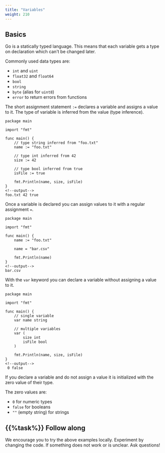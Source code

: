 ```yaml
---
title: "Variables"
weight: 210
---
```


## Basics

Go is a statically typed language. This means that each variable gets a type on declaration which can't be changed later.

Commonly used data types are:

* `int` and `uint`
* `float32` and `float64`
* `bool`
* `string`
* `byte` (alias for `uint8`)
* `error` to return errors from functions

The short assignment statement `:=` declares a variable and assigns a value to it.
The type of variable is inferred from the value (type inference).

```golang
package main

import "fmt"

func main() {
	// type string inferred from "foo.txt"
	name := "foo.txt"

	// type int inferred from 42
	size := 42

	// type bool inferred from true
	isFile := true

	fmt.Println(name, size, isFile)
}
<!--output-->
foo.txt 42 true
```

Once a variable is declared you can assign values to it with a regular assignment `=`.

```golang
package main

import "fmt"

func main() {
	name := "foo.txt"

	name = "bar.csv"

	fmt.Println(name)
}
<!--output-->
bar.csv
```

With the `var` keyword you can declare a variable without assigning a value to it.

```golang
package main

import "fmt"

func main() {
	// single variable
	var name string

	// multiple variables
	var (
		size int
		isFile bool
	)

	fmt.Println(name, size, isFile)
}
<!--output-->
 0 false
```

If you declare a variable and do not assign a value it is initialized with the zero value of their type.

The zero values are:

* `0` for numeric types
* `false` for booleans
* `""` (empty string) for strings


## {{%task%}} Follow along

We encourage you to try the above examples locally. Experiment by changing the code. If something does not work or is unclear. Ask questions!
